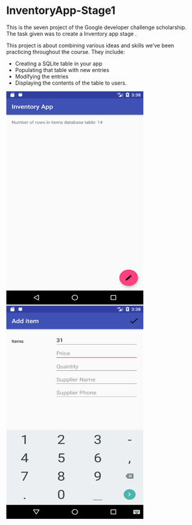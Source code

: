 # InventoryApp-Stage1
This is the seven project of the Google developer challenge scholarship. The task given was to create a Inventory app stage .

This project is about combining various ideas and skills we’ve been practicing throughout the course. They include:

* Creating a SQLite table in your app
* Populating that table with new entries
* Modifying the entries
* Displaying the contents of the table to users.

<img src="/screenshot/Screenshot1.png" width="363" height="564"><img src="/screenshot/Screenshot2.png" width="363" height="564">
